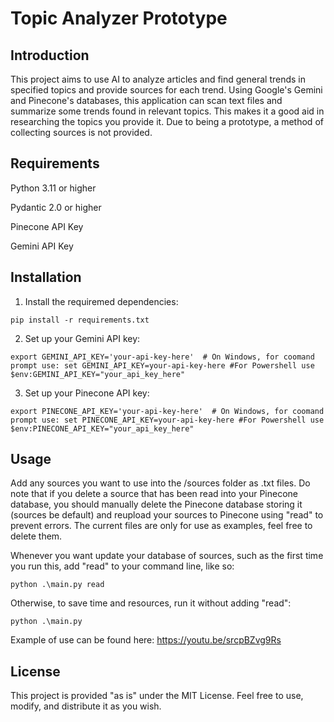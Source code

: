 <h1>Topic Analyzer Prototype</h1>

<h2>Introduction</h2>
This project aims to use AI to analyze articles and find general trends in specified topics and provide sources for each trend. Using Google's Gemini and Pinecone's databases, 
this application can scan text files and summarize some trends found in relevant topics. This makes it a good aid in researching the topics you provide it.
Due to being a prototype, a method of collecting sources is not provided.

<h2>Requirements</h2>
Python 3.11 or higher

Pydantic 2.0 or higher

Pinecone API Key

Gemini API Key

<h2>Installation</h2>

1. Install the requiremed dependencies:

```pip install -r requirements.txt```

2. Set up your Gemini API key:

```export GEMINI_API_KEY='your-api-key-here'  # On Windows, for coomand prompt use: set GEMINI_API_KEY=your-api-key-here #For Powershell use $env:GEMINI_API_KEY="your_api_key_here"```

3. Set up your Pinecone API key:

```export PINECONE_API_KEY='your-api-key-here'  # On Windows, for coomand prompt use: set PINECONE_API_KEY=your-api-key-here #For Powershell use $env:PINECONE_API_KEY="your_api_key_here"```

<h2>Usage</h2>
Add any sources you want to use into the /sources folder as .txt files. Do note that if you delete a source that has been read into your Pinecone database, you should manually delete the Pinecone database storing it (sources be default) and reupload your sources to Pinecone using "read" to prevent errors. The current files are only for use as examples, feel free to delete them.

Whenever you want update your database of sources, such as the first time you run this, add "read" to your command line, like so:

```python .\main.py read```

Otherwise, to save time and resources, run it without adding "read":

```python .\main.py```

Example of use can be found here: https://youtu.be/srcpBZvg9Rs

<h2>License</h2>
This project is provided "as is" under the MIT License. Feel free to use, modify, and distribute it as you wish.
